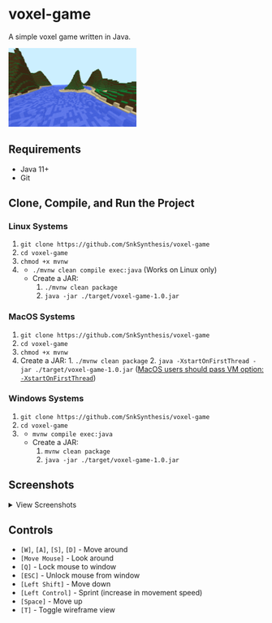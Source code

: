 # voxel-game
A simple voxel game written in Java.

<img src="screenshots/screenshot0.png" alt="Screenshot" width="50%" height="50%">

## Requirements
* Java 11+
* Git

## Clone, Compile, and Run the Project

### Linux Systems
1. `git clone https://github.com/SnkSynthesis/voxel-game`
2. `cd voxel-game`
3. `chmod +x mvnw`
4. * `./mvnw clean compile exec:java` (Works on Linux only)
   * Create a JAR:
        1. `./mvnw clean package`
        2. `java -jar ./target/voxel-game-1.0.jar`

### MacOS Systems
1. `git clone https://github.com/SnkSynthesis/voxel-game`
2. `cd voxel-game`
3. `chmod +x mvnw`
4. Create a JAR:
        1. `./mvnw clean package`
        2. `java -XstartOnFirstThread -jar ./target/voxel-game-1.0.jar` ([MacOS users should pass VM option: `-XstartOnFirstThread`](https://www.lwjgl.org/guide))

### Windows Systems
1. `git clone https://github.com/SnkSynthesis/voxel-game`
2. `cd voxel-game`
3.  * `mvnw compile exec:java`
    * Create a JAR:
         1. `mvnw clean package`
         2. `java -jar ./target/voxel-game-1.0.jar`

## Screenshots

<details><summary>View Screenshots</summary>
  
<img src="screenshots/screenshot1.jpg" alt="Screenshot" width="50%" height="50%">
<img src="screenshots/screenshot2.jpg" alt="Screenshot" width="50%" height="50%">
<img src="screenshots/screenshot3.jpg" alt="Screenshot" width="50%" height="50%">
<img src="screenshots/screenshot4.jpg" alt="Screenshot" width="50%" height="50%">
<img src="screenshots/screenshot5.jpg" alt="Screenshot" width="50%" height="50%">
<img src="screenshots/screenshot6.jpg" alt="Screenshot" width="50%" height="50%">
  
</details>

## Controls

* `[W]`, `[A]`, `[S]`, `[D]` - Move around
* `[Move Mouse]` - Look around
* `[Q]` - Lock mouse to window
* `[ESC]` - Unlock mouse from window
* `[Left Shift]` - Move down
* `[Left Control]` - Sprint (increase in movement speed)
* `[Space]` - Move up 
* `[T]` - Toggle wireframe view
